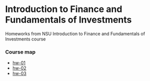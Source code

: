 # Introduction to Finance and Fundamentals of Investments
Homeworks from NSU Introduction to Finance and Fundamentals of Investments сourse

### Course map

* [hw-01](hw-01)
* [hw-02](hw-02)
* [hw-03](hw-03)
